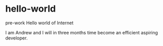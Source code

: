 # hello-world
pre-work
Hello world of Internet

I am Andrew and I will in three months time become an efficient aspiring developer.
